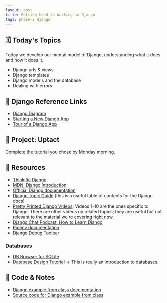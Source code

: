 ```yaml
---
layout: post
title: Getting Used to Working in Django
tags: phase-2 django
---
```


## 🗓️ Today's Topics

Today we develop our mental model of Django, understanding what it does and how it does it.

- Django urls & views
- Django templates
- Django models and the database
- Dealing with errors

## 📜 Django Reference Links

- [Django Diagram](https://github.com/Momentum-Team-14/notes/blob/main/django-diagram.md)
- [Starting a New Django App](https://www.notion.so/momentumlearn/Starting-a-new-Django-project-071f052d07cc4ea6bdf998eb9e4a4a3c)
- [Tour of a Django App](https://github.com/Momentum-Team-14/notes/blob/main/django-tour.md)


## 🎯 Project: Uptact

Complete the tutorial you chose by Monday morning.

## 🔖 Resources

- [Thinkific Django](https://momentumlearn.thinkific.com/courses/take/back-end-development-with-python-and-django/texts/32618875-what-is-django)
- [MDN: Django Introduction](https://developer.mozilla.org/en-US/docs/Learn/Server-side/Django/Introduction)
- [Official Django documentation](https://docs.djangoproject.com/en/4.0/)
- [Django Topic Guide](https://docs.djangoproject.com/en/4.0/topics/) (this is a useful table of contents for the Django docs)
- [Pretty Printed Django Videos](https://www.youtube.com/playlist?list=PLXmMXHVSvS-DQfOsQdXkzEZyD0Vei7PKf): Videos 1-10 are the ones specific to Django. There are other videos on related topics; they are useful but not relevant to the material we're covering right now.
- [Django Chat Podcast: How to Learn Django](https://djangochat.com/episodes/how-to-learn-django)
- [Pipenv documentation](https://pipenv.pypa.io/en/latest/)
- [Django Debug Toolbar](https://django-debug-toolbar.readthedocs.io/en/latest/)

### Databases

- [DB Browser for SQLite](https://sqlitebrowser.org/)
- [Database Design Tutorial](https://learndjango.com/tutorials/database-design-tutorial-beginners) -> This is really an introduction to databases.

## 🦉 Code & Notes

- [Django example from class documentation](https://realpython.com/get-started-with-django-1/#why-you-should-learn-django)
- [Source code for Django example from class](https://github.com/realpython/materials/tree/master/rp-portfolio)
